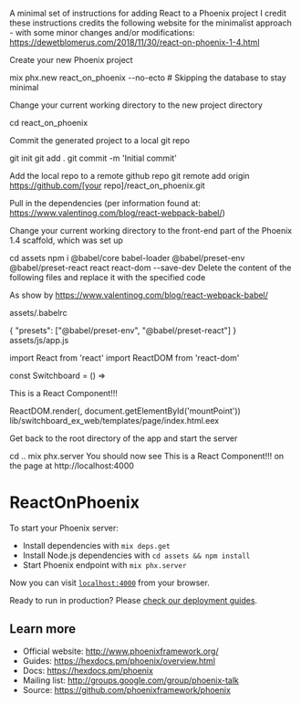 A minimal set of instructions for adding React to a Phoenix project
I credit these instructions credits the following website for the minimalist approach - with some minor changes and/or modifications:
https://dewetblomerus.com/2018/11/30/react-on-phoenix-1-4.html

Create your new Phoenix project

mix phx.new react_on_phoenix --no-ecto # Skipping the database to stay minimal

Change your current working directory to the new project directory

cd react_on_phoenix

Commit the generated project to a local git repo

git init
git add .
git commit -m 'Initial commit'

Add the local repo to a remote github repo
git remote add origin https://github.com/[your repo]/react_on_phoenix.git

Pull in the dependencies (per information found at: https://www.valentinog.com/blog/react-webpack-babel/)

Change your current working directory to the front-end part of the Phoenix 1.4 scaffold, which was set up

cd assets 
npm i @babel/core babel-loader @babel/preset-env @babel/preset-react react react-dom --save-dev
Delete the content of the following files and replace it with the specified code

As show by https://www.valentinog.com/blog/react-webpack-babel/

assets/.babelrc

{
  "presets": ["@babel/preset-env", "@babel/preset-react"]
}
assets/js/app.js

import React from 'react'
import ReactDOM from 'react-dom'

const Switchboard = () => <div>This is a React Component!!!</div>

ReactDOM.render(<Switchboard />, document.getElementById('mountPoint'))
lib/switchboard_ex_web/templates/page/index.html.eex

<div id="mountPoint"></div>
Get back to the root directory of the app and start the server

cd ..
mix phx.server
You should now see This is a React Component!!! on the page at http://localhost:4000




# ReactOnPhoenix

To start your Phoenix server:

  * Install dependencies with `mix deps.get`
  * Install Node.js dependencies with `cd assets && npm install`
  * Start Phoenix endpoint with `mix phx.server`

Now you can visit [`localhost:4000`](http://localhost:4000) from your browser.

Ready to run in production? Please [check our deployment guides](https://hexdocs.pm/phoenix/deployment.html).

## Learn more

  * Official website: http://www.phoenixframework.org/
  * Guides: https://hexdocs.pm/phoenix/overview.html
  * Docs: https://hexdocs.pm/phoenix
  * Mailing list: http://groups.google.com/group/phoenix-talk
  * Source: https://github.com/phoenixframework/phoenix

